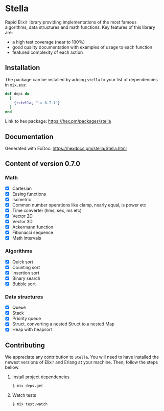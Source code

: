 # Stella

Rapid Elixir library providing implementations of the most famous algorithms, data structures and math functions. Key features of this library are:

- a high test coverage (near to 100%)
- good quality documentation with examples of usage to each function
- featured complexity of each action

## Installation

The package can be installed by adding `stella` to your list of dependencies in `mix.exs`:

```elixir
def deps do
  [
    {:stella, "~> 0.7.1"}
  ]
end
```

Link to hex package: https://hex.pm/packages/stella

## Documentation

Generated with ExDoc: https://hexdocs.pm/stella/Stella.html

## Content of version 0.7.0

### Math

- [x] Cartesian
- [x] Easing functions
- [x] Isometric
- [x] Common number operations like clamp, nearly equal, is power etc
- [x] Time converter (hms, sec, ms etc)
- [x] Vector 2D
- [x] Vector 3D
- [x] Ackermann function
- [x] Fibonacci sequence
- [x] Math intervals

### Algorithms

- [x] Quick sort
- [x] Counting sort
- [x] Insertion sort
- [x] Binary search
- [x] Bubble sort

### Data structures

- [x] Queue
- [x] Stack
- [x] Priority queue
- [x] Struct, converting a nested Struct to a nested Map
- [x] Heap with heapsort

## Contributing

We appreciate any contribution to `Stella`. You will need to have installed the newest versions of Elixir and Erlang at your machine. Then, follow the steps bellow:

1.  Install project dependencies

    ```bash
    $ mix deps.get
    ```

2.  Watch tests

    ```bash
    $ mix test.watch
    ```
